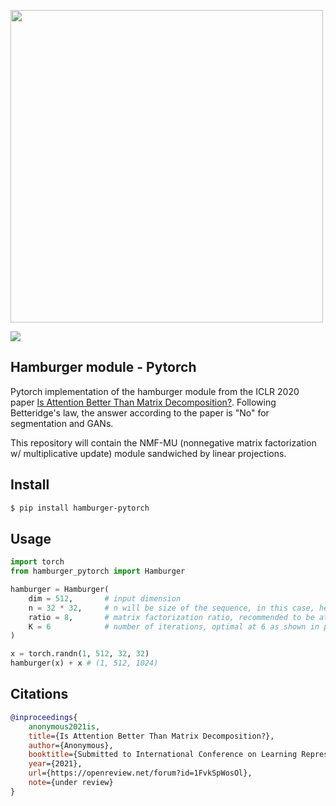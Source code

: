 <img src="./hamburger.png" width="500px"></img>

<img src="./mu.png"></img>

## Hamburger module - Pytorch

Pytorch implementation of the hamburger module from the ICLR 2020 paper <a href="https://openreview.net/forum?id=1FvkSpWosOl">Is Attention Better Than Matrix Decomposition?</a>. Following Betteridge's law, the answer according to the paper is "No" for segmentation and GANs.

This repository will contain the NMF-MU (nonnegative matrix factorization w/ multiplicative update) module sandwiched by linear projections.

## Install

```bash
$ pip install hamburger-pytorch
```

## Usage

```python
import torch
from hamburger_pytorch import Hamburger

hamburger = Hamburger(
    dim = 512,       # input dimension
    n = 32 * 32,     # n will be size of the sequence, in this case, height times width of the images
    ratio = 8,       # matrix factorization ratio, recommended to be at 8
    K = 6            # number of iterations, optimal at 6 as shown in paper
)

x = torch.randn(1, 512, 32, 32)
hamburger(x) + x # (1, 512, 1024)
```

## Citations

```bibtex
@inproceedings{
    anonymous2021is,
    title={Is Attention Better Than Matrix Decomposition?},
    author={Anonymous},
    booktitle={Submitted to International Conference on Learning Representations},
    year={2021},
    url={https://openreview.net/forum?id=1FvkSpWosOl},
    note={under review}
}
```
